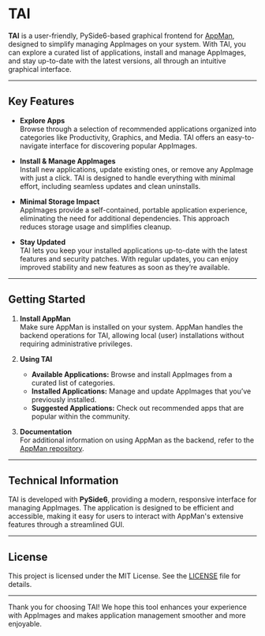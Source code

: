 # TAI

**TAI** is a user-friendly, PySide6-based graphical frontend for [AppMan](https://github.com/ivan-hc/AM), designed to simplify managing AppImages on your system. With TAI, you can explore a curated list of applications, install and manage AppImages, and stay up-to-date with the latest versions, all through an intuitive graphical interface.

---

## Key Features

- **Explore Apps**  
  Browse through a selection of recommended applications organized into categories like Productivity, Graphics, and Media. TAI offers an easy-to-navigate interface for discovering popular AppImages.

- **Install & Manage AppImages**  
  Install new applications, update existing ones, or remove any AppImage with just a click. TAI is designed to handle everything with minimal effort, including seamless updates and clean uninstalls.

- **Minimal Storage Impact**  
  AppImages provide a self-contained, portable application experience, eliminating the need for additional dependencies. This approach reduces storage usage and simplifies cleanup.

- **Stay Updated**  
  TAI lets you keep your installed applications up-to-date with the latest features and security patches. With regular updates, you can enjoy improved stability and new features as soon as they’re available.

---

## Getting Started

1. **Install AppMan**  
   Make sure AppMan is installed on your system. AppMan handles the backend operations for TAI, allowing local (user) installations without requiring administrative privileges.

2. **Using TAI**  
   - **Available Applications:** Browse and install AppImages from a curated list of categories.
   - **Installed Applications:** Manage and update AppImages that you’ve previously installed.
   - **Suggested Applications:** Check out recommended apps that are popular within the community.

3. **Documentation**  
   For additional information on using AppMan as the backend, refer to the [AppMan repository](https://github.com/ivan-hc/AM).

---

## Technical Information

TAI is developed with **PySide6**, providing a modern, responsive interface for managing AppImages. The application is designed to be efficient and accessible, making it easy for users to interact with AppMan's extensive features through a streamlined GUI.

---

## License

This project is licensed under the MIT License. See the [LICENSE](LICENSE) file for details.

---

Thank you for choosing TAI! We hope this tool enhances your experience with AppImages and makes application management smoother and more enjoyable.
